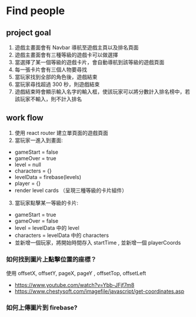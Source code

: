 # Find people

## project goal

1. 遊戲主畫面會有 Navbar 導航至遊戲主頁以及排名頁面
2. 遊戲主畫面會有三種等級的遊戲卡可以做選擇
3. 當選擇了某一個等級的遊戲卡片，會自動導航到該等級的遊戲頁面
4. 每一張卡片會有三個人物要尋找
5. 當玩家找到全部的角色後，遊戲結束
6. 當玩家尋找超過 300 秒，則遊戲結束
7. 遊戲結束時會顯示輸入名字的輸入框，使該玩家可以將分數計入排名榜中，若該玩家不輸入，則不計入排名

## work flow

1. 使用 react router 建立單頁面的遊戲頁面
2. 當玩家一進入到畫面:

- gameStart = false
- gameOver = true
- level = null
- characters = {}
- levelData = firebase(levels)
- player = {}
- render level cards （呈現三種等級的卡片組件）

3. 當玩家點擊某一等級的卡片:

- gameStart = true
- gameOver = false
- level = levelData 中的 level
- characters = levelData 中的 characters
- 並新增一個玩家，將開始時間存入 startTime , 並新增一個 playerCoords

### 如何找到圖片上點擊位置的座標？

使用 offsetX, offsetY, pageX, pageY , offsetTop, offsetLeft

- https://www.youtube.com/watch?v=Ybb-JFjf7m8
- https://www.chestysoft.com/imagefile/javascript/get-coordinates.asp

### 如何上傳圖片到 firebase?
